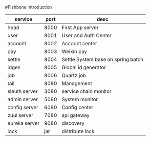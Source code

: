 #Fishbone Introduction


| service| port | desc |
| ------| ------ | ------ |
| head   |   8000  | First App server|
| user   |   8001  |User and Auth Center|
| account |  8002  |Account center|
| pay    |   8003  |Weixin pay|
| settle  |  8004  |Settle System base on spring batch|
| idgen   |  8005  |Global id generator|
| job     |  8006  |Quartz job|
| tail    |  8080  |Management |
| sleuth server |3080 |service chain monitor|
| admin server  |5080| System monitor|
| config server |6080| Config center|
| zuul server |7080 | api gateway|
| eureka server |9080 |discovery |
| lock |jar |distribute lock |

